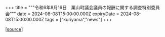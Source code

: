 +++
title = """令和6年8月16日　栗山町議会議員の報酬に関する調査特別委員会"""
date = 2024-08-08T15:00:00.000Z
expiryDate = 2024-08-08T15:00:00.000Z
tags = ["kuriyama","news"]
+++


[[source]](https://www.town.kuriyama.hokkaido.jp/site/gikai/28453.html)
